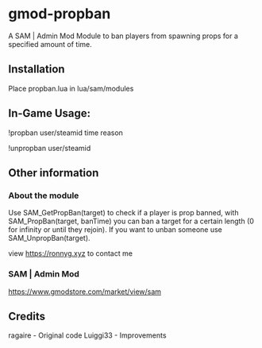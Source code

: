 # gmod-propban
A SAM | Admin Mod Module to ban players from spawning props for a specified amount of time.

## Installation
Place propban.lua in lua/sam/modules

## In-Game Usage:
!propban user/steamid time reason

!unpropban user/steamid

## Other information
### About the module
Use SAM_GetPropBan(target) to check if a player is prop banned, with SAM_PropBan(target, banTime) you can ban a target for a certain length (0 for infinity or until they rejoin). If you want to unban someone use SAM_UnpropBan(target).

view https://ronnyg.xyz to contact me

### SAM | Admin Mod
https://www.gmodstore.com/market/view/sam

## Credits
ragaire - Original code
Luiggi33 - Improvements
